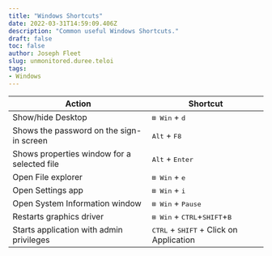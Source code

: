 ```yaml
---
title: "Windows Shortcuts"
date: 2022-03-31T14:59:09.406Z
description: "Common useful Windows Shortcuts."
draft: false
toc: false
author: Joseph Fleet
slug: unmonitored.duree.teloi
tags:
- Windows
---
```

| Action                                      | Shortcut                                                         |
|---------------------------------------------|------------------------------------------------------------------|
| Show/hide Desktop                           | <kbd>⊞ Win</kbd> + <kbd>d</kbd>                                  |
| Shows the password on the sign-in screen    | <kbd>Alt</kbd> + <kbd>F8</kbd>                                   |
| Shows properties window for a selected file | <kbd>Alt</kbd> + <kbd>Enter</kbd>                                |
| Open File explorer                          | <kbd>⊞ Win</kbd> + <kbd>e</kbd>                                  |
| Open Settings app                           | <kbd>⊞ Win</kbd> + <kbd>i</kbd>                                  |
| Open System Information window              | <kbd>⊞ Win</kbd> + <kbd>Pause</kbd>                              |
| Restarts graphics driver                    | <kbd>⊞ Win</kbd> + <kbd>CTRL</kbd>+<kbd>SHIFT</kbd>+<kbd>B</kbd> |
| Starts application with admin privileges    | <kbd>CTRL</kbd> + <kbd>SHIFT</kbd> + Click on Application      |